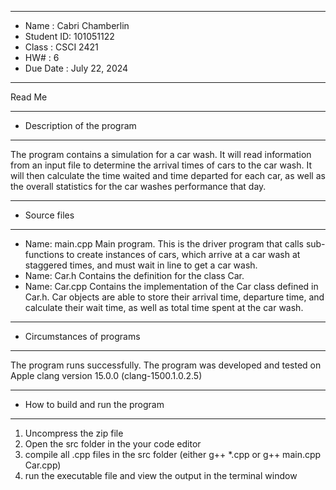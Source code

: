 *******************************************************
* Name : Cabri Chamberlin
* Student ID: 101051122
* Class : CSCI 2421
* HW# : 6
* Due Date : July 22, 2024
*******************************************************
Read Me
*******************************************************
* Description of the program
*******************************************************
The program contains a simulation for a car wash. It will read information
from an input file to determine the arrival times of cars to the car wash. 
It will then calculate the time waited and time departed for each car, as well 
as the overall statistics for the car washes performance that day. 
*******************************************************
* Source files
*******************************************************
* Name: main.cpp
Main program. This is the driver program that calls sub-functions
to create instances of cars, which arrive at a car wash at staggered times, 
and must wait in line to get a car wash.
* Name: Car.h
Contains the definition for the class Car. 
* Name: Car.cpp
Contains the implementation of the Car class defined in Car.h. Car objects 
are able to store their arrival time, departure time, and calculate their wait time, 
as well as total time spent at the car wash. 
*******************************************************
* Circumstances of programs
*******************************************************
The program runs successfully.
The program was developed and tested on Apple clang version 15.0.0 
(clang-1500.1.0.2.5)
*******************************************************
* How to build and run the program
*******************************************************
1. Uncompress the zip file 
2. Open the src folder in the your code editor
3. compile all .cpp files in the src folder
   (either g++ *.cpp or g++ main.cpp Car.cpp)
4. run the executable file and view the output in the terminal window